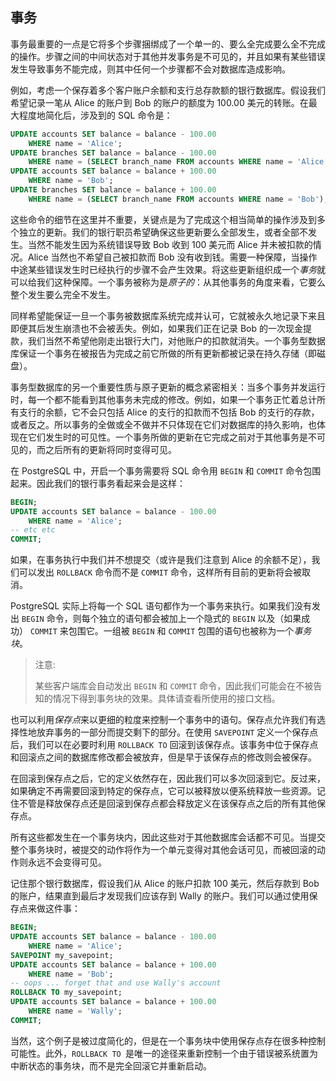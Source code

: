 ## 事务

事务最重要的一点是它将多个步骤捆绑成了一个单一的、要么全完成要么全不完成的操作。步骤之间的中间状态对于其他并发事务是不可见的，并且如果有某些错误发生导致事务不能完成，则其中任何一个步骤都不会对数据库造成影响。   

例如，考虑一个保存着多个客户账户余额和支行总存款额的银行数据库。假设我们希望记录一笔从 Alice 的账户到 Bob 的账户的额度为 100.00 美元的转账。在最大程度地简化后，涉及到的 SQL 命令是：

```sql
UPDATE accounts SET balance = balance - 100.00
    WHERE name = 'Alice';
UPDATE branches SET balance = balance - 100.00
    WHERE name = (SELECT branch_name FROM accounts WHERE name = 'Alice');
UPDATE accounts SET balance = balance + 100.00
    WHERE name = 'Bob';
UPDATE branches SET balance = balance + 100.00
    WHERE name = (SELECT branch_name FROM accounts WHERE name = 'Bob');
```

这些命令的细节在这里并不重要，关键点是为了完成这个相当简单的操作涉及到多个独立的更新。我们的银行职员希望确保这些更新要么全部发生，或者全部不发生。当然不能发生因为系统错误导致 Bob 收到 100 美元而 Alice 并未被扣款的情况。Alice 当然也不希望自己被扣款而 Bob 没有收到钱。需要一种保障，当操作中途某些错误发生时已经执行的步骤不会产生效果。将这些更新组织成一个*事务*就可以给我们这种保障。一个事务被称为是*原子的*：从其他事务的角度来看，它要么整个发生要么完全不发生。   

同样希望能保证一旦一个事务被数据库系统完成并认可，它就被永久地记录下来且即便其后发生崩溃也不会被丢失。例如，如果我们正在记录 Bob 的一次现金提款，我们当然不希望他刚走出银行大门，对他账户的扣款就消失。一个事务型数据库保证一个事务在被报告为完成之前它所做的所有更新都被记录在持久存储（即磁盘）。

事务型数据库的另一个重要性质与原子更新的概念紧密相关：当多个事务并发运行时，每一个都不能看到其他事务未完成的修改。例如，如果一个事务正忙着总计所有支行的余额，它不会只包括 Alice 的支行的扣款而不包括 Bob 的支行的存款，或者反之。所以事务的全做或全不做并不只体现在它们对数据库的持久影响，也体现在它们发生时的可见性。一个事务所做的更新在它完成之前对于其他事务是不可见的，而之后所有的更新将同时变得可见。   

在 PostgreSQL 中，开启一个事务需要将 SQL 命令用 `BEGIN` 和 `COMMIT` 命令包围起来。因此我们的银行事务看起来会是这样：

```sql
BEGIN;
UPDATE accounts SET balance = balance - 100.00
    WHERE name = 'Alice';
-- etc etc
COMMIT;
```

如果，在事务执行中我们并不想提交（或许是我们注意到 Alice 的余额不足），我们可以发出 `ROLLBACK` 命令而不是 `COMMIT` 命令，这样所有目前的更新将会被取消。   

PostgreSQL 实际上将每一个 SQL 语句都作为一个事务来执行。如果我们没有发出 `BEGIN` 命令，则每个独立的语句都会被加上一个隐式的 `BEGIN` 以及（如果成功） `COMMIT` 来包围它。一组被 `BEGIN` 和 `COMMIT` 包围的语句也被称为一个*事务块*。   

> 注意:
>
> 某些客户端库会自动发出 `BEGIN` 和 `COMMIT` 命令，因此我们可能会在不被告知的情况下得到事务块的效果。具体请查看所使用的接口文档。    

也可以利用*保存点*来以更细的粒度来控制一个事务中的语句。保存点允许我们有选择性地放弃事务的一部分而提交剩下的部分。在使用 `SAVEPOINT` 定义一个保存点后，我们可以在必要时利用 `ROLLBACK TO` 回滚到该保存点。该事务中位于保存点和回滚点之间的数据库修改都会被放弃，但是早于该保存点的修改则会被保存。   

在回滚到保存点之后，它的定义依然存在，因此我们可以多次回滚到它。反过来，如果确定不再需要回滚到特定的保存点，它可以被释放以便系统释放一些资源。记住不管是释放保存点还是回滚到保存点都会释放定义在该保存点之后的所有其他保存点。   

所有这些都发生在一个事务块内，因此这些对于其他数据库会话都不可见。当提交整个事务块时，被提交的动作将作为一个单元变得对其他会话可见，而被回滚的动作则永远不会变得可见。   

记住那个银行数据库，假设我们从 Alice 的账户扣款 100 美元，然后存款到 Bob 的账户，结果直到最后才发现我们应该存到 Wally 的账户。我们可以通过使用保存点来做这件事：

```sql
BEGIN;
UPDATE accounts SET balance = balance - 100.00
    WHERE name = 'Alice';
SAVEPOINT my_savepoint;
UPDATE accounts SET balance = balance + 100.00
    WHERE name = 'Bob';
-- oops ... forget that and use Wally's account
ROLLBACK TO my_savepoint;
UPDATE accounts SET balance = balance + 100.00
    WHERE name = 'Wally';
COMMIT;
```

当然，这个例子是被过度简化的，但是在一个事务块中使用保存点存在很多种控制可能性。此外，`ROLLBACK TO `是唯一的途径来重新控制一个由于错误被系统置为中断状态的事务块，而不是完全回滚它并重新启动。